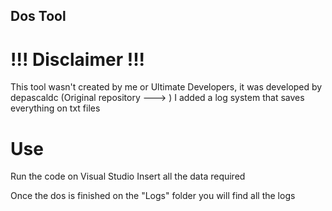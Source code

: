## Dos Tool

# !!! Disclaimer !!!

This tool wasn't created by me or Ultimate Developers, it was developed by depascaldc (Original repository ---> )
I added a log system that saves everything on txt files


# Use

Run the code on Visual Studio
Insert all the data required 

Once the dos is finished on the "Logs" folder you will find all the logs
